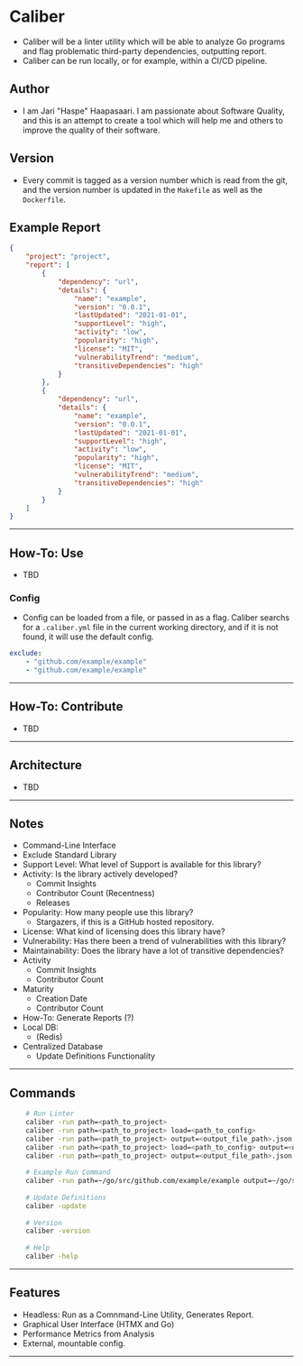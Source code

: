 # Caliber

- Caliber will be a linter utility which will be able to analyze Go programs and flag problematic third-party dependencies, outputting report. 
- Caliber can be run locally, or for example, within a CI/CD pipeline.

## Author

- I am Jari "Haspe" Haapasaari. I am passionate about Software Quality, and this is an attempt to create a tool which will help me and others to improve the quality of their software. 

## Version

- Every commit is tagged as a version number which is read from the git, and the version number is updated in the `Makefile` as well as the `Dockerfile`.

## Example Report

```json
{
    "project": "project",
    "report": [
        {
            "dependency": "url",
            "details": {
                "name": "example",
                "version": "0.0.1",
                "lastUpdated": "2021-01-01",
                "supportLevel": "high",
                "activity": "low",
                "popularity": "high",
                "license": "MIT",
                "vulnerabilityTrend": "medium",
                "transitiveDependencies": "high"
            }
        },
        {
            "dependency": "url",
            "details": {
                "name": "example",
                "version": "0.0.1",
                "lastUpdated": "2021-01-01",
                "supportLevel": "high",
                "activity": "low",
                "popularity": "high",
                "license": "MIT",
                "vulnerabilityTrend": "medium",
                "transitiveDependencies": "high"
            }
        }
    ]
}
```

---

## How-To: Use

- TBD

### Config

- Config can be loaded from a file, or passed in as a flag. Caliber searchs for a `.caliber.yml` file in the current working directory, and if it is not found, it will use the default config.

```yaml
exclude:
    - "github.com/example/example"
    - "github.com/example/example"
```

---

## How-To: Contribute

- TBD

---

## Architecture

- TBD

---

## Notes

- Command-Line Interface
- Exclude Standard Library
- Support Level: What level of Support is available for this library?
- Activity: Is the library actively developed?
    - Commit Insights
    - Contributor Count (Recentness)
    - Releases
- Popularity: How many people use this library?
    - Stargazers, if this is a GitHub hosted repository.
- License: What kind of licensing does this library have?
- Vulnerability: Has there been a trend of vulnerabilities with this library?
- Maintainability: Does the library have a lot of transitive dependencies?
- Activity
    - Commit Insights 
    - Contributor Count
- Maturity
    - Creation Date
    - Contributor Count
- How-To: Generate Reports (?)
- Local DB: 
    - (Redis)
- Centralized Database
    - Update Definitions Functionality

---

## Commands

```bash
    # Run Linter 
    caliber -run path=<path_to_project> 
    caliber -run path=<path_to_project> load=<path_to_config> 
    caliber -run path=<path_to_project> output=<output_file_path>.json
    caliber -run path=<path_to_project> load=<path_to_config> output=<output_file_path>.json
    caliber -run path=<path_to_project> output=<output_file_path>.json load=<path_to_config>
    
    # Example Run Command
    caliber -run path=~/go/src/github.com/example/example output=~/go/src/github.com/example/example/report.json
    
    # Update Definitions
    caliber -update
    
    # Version
    caliber -version
    
    # Help
    caliber -help
```

---

## Features

- Headless: Run as a Comnmand-Line Utility, Generates Report.
- Graphical User Interface (HTMX and Go)
- Performance Metrics from Analysis
- External, mountable config.

---